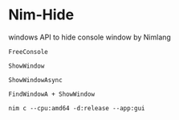 # Nim-Hide
windows API to hide console window by Nimlang
```
FreeConsole

ShowWindow

ShowWindowAsync

FindWindowA + ShowWindow

nim c --cpu:amd64 -d:release --app:gui 
```
